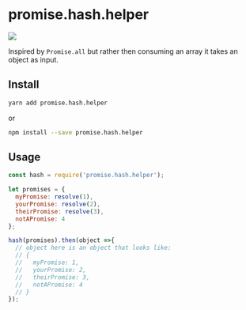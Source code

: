 # promise.hash.helper
![](https://github.com/actions/stefanpenner/promise.hash/workflows/.github/workflows/ci.yml/badge.svg)

Inspired by `Promise.all` but rather then consuming an array it takes an object as input.

## Install

```sh
yarn add promise.hash.helper
```

or

```sh
npm install --save promise.hash.helper
```

## Usage

```js
const hash = require('promise.hash.helper');

let promises = {
  myPromise: resolve(1),
  yourPromise: resolve(2),
  theirPromise: resolve(3),
  notAPromise: 4
};

hash(promises).then(object =>{
  // object here is an object that looks like:
  // {
  //   myPromise: 1,
  //   yourPromise: 2,
  //   theirPromise: 3,
  //   notAPromise: 4
  // }
});
```
